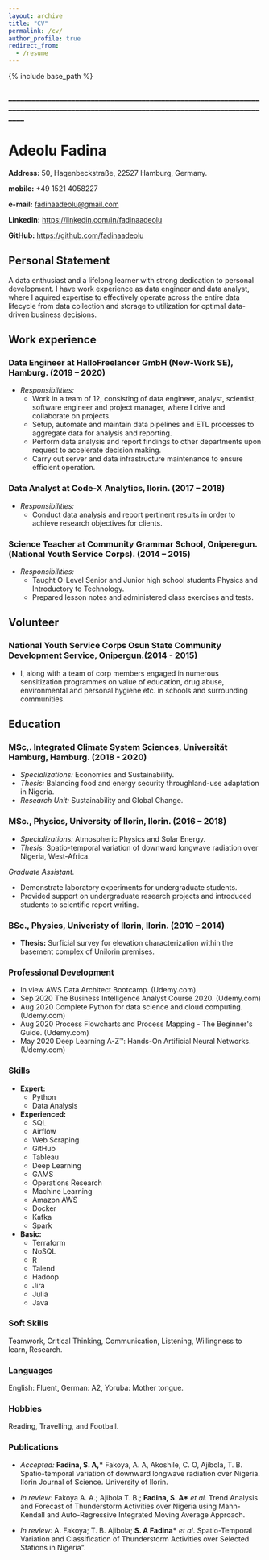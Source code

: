 ```yaml
---
layout: archive
title: "CV"
permalink: /cv/
author_profile: true
redirect_from:
  - /resume
---
```

{% include base_path %}
### ____________________________________________________________________________________________________________________________________

# Adeolu Fadina

**Address:** 50, Hagenbeckstraße, 22527 Hamburg, Germany.

**mobile:** +49 1521 4058227

**e-mail:** fadinaadeolu@gmail.com

**LinkedIn:** https://linkedin.com/in/fadinaadeolu

**GitHub:** https://github.com/fadinaadeolu


## Personal Statement

A data enthusiast and a lifelong learner with strong dedication to personal development. I have work experience as data engineer and data analyst, where I aquired expertise to effectively operate across the entire data lifecycle from data collection and storage to utilization for optimal data-driven business decisions.

## Work experience

### Data Engineer at HalloFreelancer GmbH (New-Work SE), Hamburg. (2019 – 2020)

* *Responsibilities:*
  * Work in a team of 12, consisting of data engineer, analyst, scientist, software engineer and project manager, where I drive and collaborate on projects.
  * Setup, automate and maintain data pipelines and ETL processes to aggregate data for analysis and reporting.
  * Perform data analysis and report findings to other departments upon request to accelerate decision making.
  * Carry out server and data infrastructure maintenance to ensure efficient operation.

### Data Analyst at Code-X Analytics, Ilorin. (2017 – 2018)

* *Responsibilities:*
  * Conduct data analysis and report pertinent results in order to achieve research objectives for clients.

### Science Teacher at Community Grammar School, Oniperegun. (National Youth Service Corps). (2014 – 2015)

* *Responsibilities:*
  * Taught O-Level Senior and Junior high school students Physics and Introductory to Technology.
  * Prepared lesson notes and administered class exercises and tests.

## Volunteer

### National Youth Service Corps Osun State Community Development Service, Onipergun.(2014 - 2015)

* I, along with a team of corp members engaged in numerous sensitization programmes on value of education, drug abuse, environmental and personal hygiene etc. in schools and surrounding communities.

## Education

### MSc,. Integrated Climate System Sciences, Universität Hamburg, Hamburg. (2018 - 2020)

* *Specializations:* Economics and Sustainability.
* *Thesis:*  Balancing food and energy security throughland-use adaptation in Nigeria.
* *Research Unit:* Sustainability and Global Change.

### MSc., Physics, University of Ilorin, Ilorin. (2016 – 2018)

* *Specializations:* Atmospheric Physics and Solar Energy.
* *Thesis:* Spatio-temporal variation of downward longwave radiation over Nigeria, West-Africa.

*Graduate Assistant.*
- Demonstrate laboratory experiments for undergraduate students.
- Provided support on undergraduate research projects and introduced students to scientific report writing.

### BSc., Physics, Univeristy of Ilorin, Ilorin. (2010 – 2014)

* **Thesis:** Surficial survey for elevation characterization within the basement complex of Unilorin premises.

### Professional Development

- In view   AWS Data Architect Bootcamp. (Udemy.com) 
- Sep 2020  The Business Intelligence Analyst Course 2020. (Udemy.com)
- Aug 2020  Complete Python for data science and cloud computing. (Udemy.com)
- Aug 2020  Process Flowcharts and Process Mapping - The Beginner's Guide. (Udemy.com)
- May 2020  Deep Learning A-Z™: Hands-On Artificial Neural Networks. (Udemy.com)

### Skills
- **Expert:** 
    - Python
    - Data Analysis
- **Experienced:** 
    - SQL
    - Airflow
    - Web Scraping
    - GitHub
    - Tableau
    - Deep Learning
    - GAMS
    - Operations Research
    - Machine Learning
    - Amazon AWS
    - Docker
    - Kafka
    - Spark
- **Basic:**
    - Terraform
    - NoSQL
    - R
    - Talend
    - Hadoop
    - Jira
    - Julia
    - Java

### Soft Skills

Teamwork, Critical Thinking, Communication, Listening, Willingness to learn, Research.

### Languages

English: Fluent, German: A2, Yoruba: Mother tongue.

### Hobbies

Reading, Travelling, and Football.

### Publications

- *Accepted:* **Fadina, S. A,\*** Fakoya, A. A, Akoshile, C. O, Ajibola, T. B. Spatio-temporal variation of downward longwave radiation over Nigeria. Ilorin Journal of Science. University of Ilorin.

- *In review:* Fakoya A. A.; Ajibola T. B.; **Fadina, S. A\*** _et al._ Trend Analysis and Forecast of Thunderstorm Activities over Nigeria using Mann-Kendall and Auto-Regressive Integrated Moving Average Approach.

- *In review:* A. Fakoya; T. B. Ajibola; **S. A Fadina\*** _et al_. Spatio-Temporal Variation and Classification of Thunderstorm Activities over Selected Stations in Nigeria&quot;.
